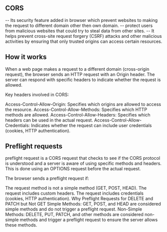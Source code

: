 ## CORS
-- Its security feature added in browser which prevent websites to making the request to different domain other then own domain.
--  protect users from malicious websites that could try to steal data from other sites.
-- It helps prevent cross-site request forgery (CSRF) attacks and other malicious activities by ensuring that only trusted origins can access certain resources.

## How it works
When a web page makes a request to a different domain (cross-origin request), the browser sends an HTTP request with an Origin header. The server can respond with specific headers to indicate whether the request is allowed.

Key headers involved in CORS:

Access-Control-Allow-Origin: Specifies which origins are allowed to access the resource.
Access-Control-Allow-Methods: Specifies which HTTP methods are allowed.
Access-Control-Allow-Headers: Specifies which headers can be used in the actual request.
Access-Control-Allow-Credentials: Indicates whether the request can include user credentials (cookies, HTTP authentication).

## Preflight requests
preflight request is a CORS request that checks to see if the CORS protocol is understood and a server is aware of using specific methods and headers. This is done using an OPTIONS request before the actual request.

The browser sends a preflight request if:

The request method is not a simple method (GET, POST, HEAD).
The request includes custom headers.
The request includes credentials (cookies, HTTP authentication).
Why Preflight Requests for DELETE and PATCH but Not GET
Simple Methods: GET, POST, and HEAD are considered simple methods and do not trigger a preflight request.
Non-Simple Methods: DELETE, PUT, PATCH, and other methods are considered non-simple methods and trigger a preflight request to ensure the server allows these methods.